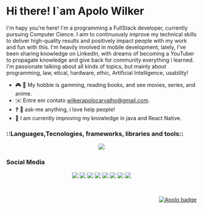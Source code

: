 Hi there! I`am Apolo Wilker
=============================
<p>
I'm hapy you're here! I'm a programming  a FullStack developer, currently pursuing Computer Cience. 
I aim to continuously improve my technical skills to deliver high-quality results and positively impact people with my work and fun with this. 
I'm heavily involved in mobile development, lately, I've been sharing knowledge on LinkedIn, with dreams of becoming a YouTuber to propagate knowledge and give back for community everything i learned. 
I'm passionate  talking about all kinds of topics, but mainly about programming, law, etical, hardware, ethic, Artificial Intelligence, usability!
</p>

* 🎮 📖 My hobbie is gamming, reading books, and see movies, series, and anime. 
* ✉️  Entre em contato [wilkerapolocarvalho@gmail.com](mailto:wilkerapolocarvalho@gmail.com).
* ❓ 💭 ask-me anything, i love help people!
* 🧠  I am currently improving my knowledge in java and React Native.


### ::Languages,Tecnologies, frameworks, libraries and tools::


<p align="center">
  <a href="https://skillicons.dev">
    <img src="https://skillicons.dev/icons?i=javascript,typescript,py,html,css,java,kotlin,react,nodejs,tailwind,sass,nextjs,prisma,express,fastapi,postgres,nestjs,mongodb,mysql,spring,redux,cypress,jest,git,docker,aws,figma,linux,ubuntu,npm,yarn,webpack,babel,vscode&perline=14" />
  </a>
</p>



### Social Media

  <p align="center"> 
    <a href="https://codepen.io/apolowilker" target="_blank" rel="noreferrer"><img src="https://img.shields.io/badge/Codepen-000000?style=for-the-badge&logo=codepen&logoColor=white" /></a> 
    <a href="https://codesandbox.io/u/APOLOWILKER" target="_blank" rel="noreferrer"><img src="https://img.shields.io/badge/Codesandbox-000000?style=for-the-badge&logo=CodeSandbox&logoColor=white" /></a>
    <a href="https://www.linkedin.com/in/apolowilkercarvalhosilva/" target="_blank" rel="noreferrer"><img src="https://img.shields.io/badge/LinkedIn-0077B5?style=for-the-badge&logo=linkedin&logoColor=white" /></a> 
    <a href="https://medium.com/@wilkerapolocarvalho" target="_blank" rel="noreferrer"><img src="https://img.shields.io/badge/Medium-12100E?style=for-the-badge&logo=medium&logoColor=white" /></a> 
    <a href="https://stackoverflow.com/users/16483294/apolo-wilker" target="_blank" rel="noreferrer"><img src="https://img.shields.io/badge/Stack_Overflow-FE7A16?style=for-the-badge&logo=stack-overflow&logoColor=white" /></a> 
    <a href="https://www.twitter.com/ApoloWilker" target="_blank" rel="noreferrer"><img src="https://img.shields.io/badge/X-000000?style=for-the-badge&logo=x&logoColor=white" /></a> 
    <a href="https://www.youtube.com/channel/UCoyHazjRBTko4CEIu7_hkOQ" target="_blank" rel="noreferrer"><img src="https://img.shields.io/badge/YouTube-FF0000?style=for-the-badge&logo=youtube&logoColor=white" /></a>
    <a href="http://www.instagram.com/agoradevweb" target="_blank" rel="noreferrer"><img src="https://img.shields.io/badge/Instagram-E4405F?style=for-the-badge&logo=instagram&logoColor=white" /></a>
 </p>
  <br/>
  
<div>
  <p align="right">
    <a href="https://badges.pufler.dev">
      <img src="https://badges.pufler.dev/visits/apolowilker/apolowilker" alt="Apolo badge" />
    </a>
  </p>
</div>
